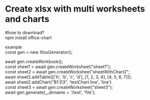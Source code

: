 <h1>Create xlsx with multi worksheets and charts</h1>
<!-- <h2></h2> -->

#how to download? <br/>
npm install office-chart

example </br>
const gen = new XlsxGenerator(); </br>

await gen.createWorkbook(); </br>
const sheet1 = await gen.createWorksheet("sheet1"); </br>
const sheet2 = await gen.createWorkshee("sheetWithChart2"; </br>
await sheet2.addTable([['h', 'b', 'c', 'd'], [1, 2, 3, 4], [4, 5, 6, 7]]);</br>
await sheet2.addChart("B1:D3", 'testChart line', 'line')</br>
const sheet3 = await gen.createWorksheet("sheet3");</br>
await gen.generate(\_\_dirname + '/test', 'file');
